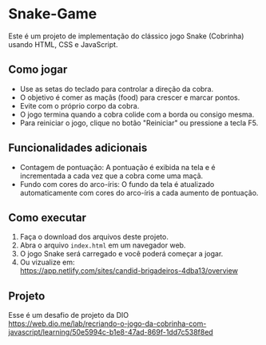 # Snake-Game

Este é um projeto de implementação do clássico jogo Snake (Cobrinha) usando HTML, CSS e JavaScript.

## Como jogar

- Use as setas do teclado para controlar a direção da cobra.
- O objetivo é comer as maçãs (food) para crescer e marcar pontos.
- Evite com o próprio corpo da cobra.
- O jogo termina quando a cobra colide com a borda ou consigo mesma.
- Para reiniciar o jogo, clique no botão "Reiniciar" ou pressione a tecla F5.

## Funcionalidades adicionais

- Contagem de pontuação: A pontuação é exibida na tela e é incrementada a cada vez que a cobra come uma maçã.
- Fundo com cores do arco-íris: O fundo da tela é atualizado automaticamente com cores do arco-íris a cada aumento de pontuação.

## Como executar

1. Faça o download dos arquivos deste projeto.
2. Abra o arquivo `index.html` em um navegador web.
3. O jogo Snake será carregado e você poderá começar a jogar.
4. Ou vizualize em:<br> https://app.netlify.com/sites/candid-brigadeiros-4dba13/overview
## Projeto
Esse é um desafio de projeto da DIO <br>
https://web.dio.me/lab/recriando-o-jogo-da-cobrinha-com-javascript/learning/50e5994c-b1e8-47ad-869f-1dd7c538f8ed

